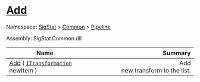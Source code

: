 # [Add](./ParallelTransformPipeline-100663502.md)

Namespace: [SigStat]() > [Common](./../../README.md) > [Pipeline](./../README.md)

Assembly: SigStat.Common.dll

| Name | Summary  |
| ------| -----------:|
| [Add](./ParallelTransformPipeline-100663502.md) ( [`ITransformation`](./../../ITransformation.md) newItem ) | <img width=225/>Add new transform to the list.
